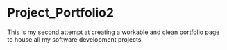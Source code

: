# Project_Portfolio2
This is my second attempt at creating a workable and clean portfolio page to house all my software development projects.
